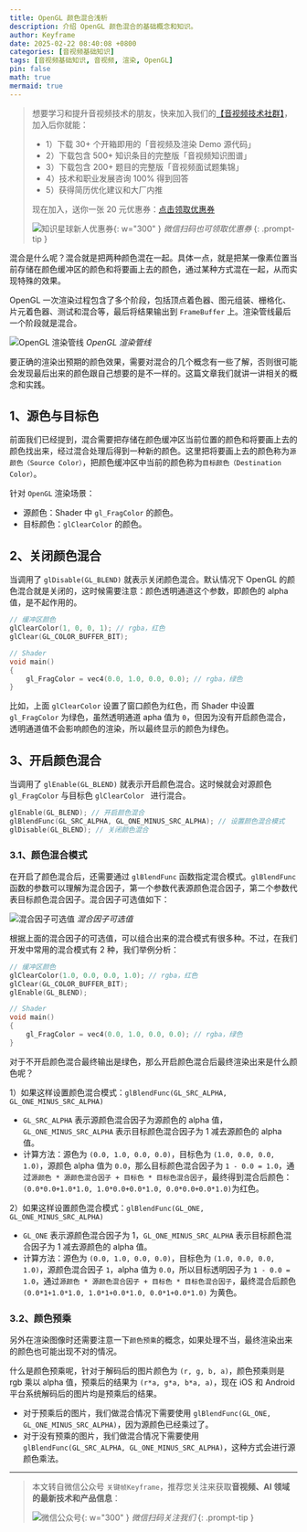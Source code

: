 ```yaml
---
title: OpenGL 颜色混合浅析
description: 介绍 OpenGL 颜色混合的基础概念和知识。
author: Keyframe
date: 2025-02-22 08:40:08 +0800
categories: [音视频基础知识]
tags: [音视频基础知识, 音视频, 渲染, OpenGL]
pin: false
math: true
mermaid: true
---
```


>想要学习和提升音视频技术的朋友，快来加入我们的<a href="https://t.zsxq.com/jRprT" target="_blank" rel="noopener noreferrer">【音视频技术社群】</a>，加入后你就能：
>
>- 1）下载 30+ 个开箱即用的「音视频及渲染 Demo 源代码」
>- 2）下载包含 500+ 知识条目的完整版「音视频知识图谱」
>- 3）下载包含 200+ 题目的完整版「音视频面试题集锦」
>- 4）技术和职业发展咨询 100% 得到回答
>- 5）获得简历优化建议和大厂内推
>  
>现在加入，送你一张 20 元优惠券：<a href="https://t.zsxq.com/jRprT" target="_blank" rel="noopener noreferrer">点击领取优惠券</a>
>
>![知识星球新人优惠券](assets/img/keyframe-zsxq-coupon.png){: w="300" }
>_微信扫码也可领取优惠券_
{: .prompt-tip }


混合是什么呢？混合就是把两种颜色混在一起。具体一点，就是把某一像素位置当前存储在颜色缓冲区的颜色和将要画上去的颜色，通过某种方式混在一起，从而实现特殊的效果。

OpenGL 一次渲染过程包含了多个阶段，包括顶点着色器、图元组装、栅格化、片元着色器、测试和混合等，最后将结果输出到 `FrameBuffer` 上。渲染管线最后一个阶段就是混合。

![OpenGL 渲染管线](assets/resource/av-basic-knowledge/blend.jpeg)
_OpenGL 渲染管线_

要正确的渲染出预期的颜色效果，需要对混合的几个概念有一些了解，否则很可能会发现最后出来的颜色跟自己想要的是不一样的。这篇文章我们就讲一讲相关的概念和实践。


## 1、源色与目标色

前面我们已经提到，混合需要把存储在颜色缓冲区当前位置的颜色和将要画上去的颜色找出来，经过混合处理后得到一种新的颜色。这里把将要画上去的颜色称为`源颜色（Source Color）`，把颜色缓冲区中当前的颜色称为`目标颜色（Destination Color）`。

针对 `OpenGL` 渲染场景：

- 源颜色：Shader 中 `gl_FragColor` 的颜色。
- 目标颜色：`glClearColor` 的颜色。

## 2、关闭颜色混合

当调用了 `glDisable(GL_BLEND)` 就表示关闭颜色混合。默认情况下 OpenGL 的颜色混合就是关闭的，这时候需要注意：颜色透明通道这个参数，即颜色的 alpha 值，是不起作用的。

```c
// 缓冲区颜色
glClearColor(1, 0, 0, 1); // rgba，红色
glClear(GL_COLOR_BUFFER_BIT);

// Shader
void main()
{
	gl_FragColor = vec4(0.0, 1.0, 0.0, 0.0); // rgba，绿色
}
```

比如，上面 `glClearColor` 设置了窗口颜色为红色，而 Shader 中设置 `gl_FragColor` 为绿色，虽然透明通道 apha 值为 `0`，但因为没有开启颜色混合，透明通道值不会影响颜色的渲染，所以最终显示的颜色为绿色。





## 3、开启颜色混合

当调用了 `glEnable(GL_BLEND)` 就表示开启颜色混合。这时候就会对源颜色 `gl_FragColor` 与目标色 `glClearColor ` 进行混合。

```c
glEnable(GL_BLEND); // 开启颜色混合
glBlendFunc(GL_SRC_ALPHA, GL_ONE_MINUS_SRC_ALPHA); // 设置颜色混合模式
glDisable(GL_BLEND); // 关闭颜色混合
```

### 3.1、颜色混合模式

在开启了颜色混合后，还需要通过 `glBlendFunc` 函数指定混合模式。`glBlendFunc` 函数的参数可以理解为混合因子，第一个参数代表源颜色混合因子，第二个参数代表目标颜色混合因子。混合因子可选值如下：

![混合因子可选值](assets/resource/av-basic-knowledge/blend-mode.png)
_混合因子可选值_

根据上面的混合因子的可选值，可以组合出来的混合模式有很多种。不过，在我们开发中常用的混合模式有 2 种，我们举例分析：

```c
// 缓冲区颜色
glClearColor(1.0, 0.0, 0.0, 1.0); // rgba，红色
glClear(GL_COLOR_BUFFER_BIT);
glEnable(GL_BLEND);

// Shader
void main()
{
	gl_FragColor = vec4(0.0, 1.0, 0.0, 0.0); // rgba，绿色
}
```

对于不开启颜色混合最终输出是绿色，那么开启颜色混合后最终渲染出来是什么颜色呢？


1）如果这样设置颜色混合模式：`glBlendFunc(GL_SRC_ALPHA, GL_ONE_MINUS_SRC_ALPHA)`

- `GL_SRC_ALPHA` 表示源颜色混合因子为源颜色的 alpha 值，`GL_ONE_MINUS_SRC_ALPHA` 表示目标颜色混合因子为 1 减去源颜色的 alpha 值。
- 计算方法：源色为 `(0.0, 1.0, 0.0, 0.0)`，目标色为 `(1.0, 0.0, 0.0, 1.0)`，源颜色 alpha 值为 `0.0`，那么目标颜色混合因子为 `1 - 0.0 = 1.0`，通过`源颜色 * 源颜色混合因子 + 目标色 * 目标色混合因子`，最终得到混合后颜色：`(0.0*0.0+1.0*1.0, 1.0*0.0+0.0*1.0, 0.0*0.0+0.0*1.0)`为红色。


2）如果这样设置颜色混合模式：`glBlendFunc(GL_ONE, GL_ONE_MINUS_SRC_ALPHA)`

- `GL_ONE` 表示源颜色混合因子为 1，`GL_ONE_MINUS_SRC_ALPHA` 表示目标颜色混合因子为 1 减去源颜色的 alpha 值。
- 计算方法：源色为 `(0.0, 1.0, 0.0, 0.0)`，目标色为 `(1.0, 0.0, 0.0, 1.0)`，源颜色混合因子 `1`，alpha 值为 `0.0`，所以目标透明因子为 `1 - 0.0 = 1.0`，通过`源颜色 * 源颜色混合因子 + 目标色 * 目标色混合因子`，最终混合后颜色 `(0.0*1+1.0*1.0, 1.0*1+0.0*1.0, 0.0*1+0.0*1.0)` 为黄色。

### 3.2、颜色预乘

另外在渲染图像时还需要注意一下`颜色预乘`的概念，如果处理不当，最终渲染出来的颜色也可能出现不对的情况。

什么是颜色预乘呢，针对于解码后的图片颜色为 `(r, g, b, a)`，颜色预乘则是 rgb 乘以 alpha 值，预乘后的结果为 `(r*a, g*a, b*a, a)`，现在 iOS 和 Android 平台系统解码后的图片均是预乘后的结果。

- 对于预乘后的图片，我们做混合情况下需要使用 `glBlendFunc(GL_ONE, GL_ONE_MINUS_SRC_ALPHA)`，因为源颜色已经乘过了。
- 对于没有预乘的图片，我们做混合情况下需要使用 `glBlendFunc(GL_SRC_ALPHA, GL_ONE_MINUS_SRC_ALPHA)`，这种方式会进行源颜色乘法。







---

> 本文转自微信公众号 `关键帧Keyframe`，推荐您关注来获取**音视频、AI 领域的最新技术和产品信息**：
>
>![微信公众号](assets/img/keyframe-mp.jpg){: w="300" }
>_微信扫码关注我们_
{: .prompt-tip }

